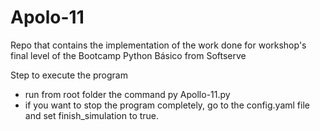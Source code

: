 # Apolo-11
Repo that contains the implementation of the work done for workshop's final level of the Bootcamp Python Básico from Softserve

Step to execute the program

- run from root folder the command py Apollo-11.py
- if you want to stop the program completely, go to the config.yaml file and set finish_simulation to true.
